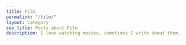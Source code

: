 ```yaml
---
title: Film
permalink: "/film/"
layout: category
seo_title: Posts about Film
description: I love watching movies, sometimes I write about them.
---
```


